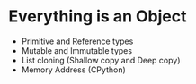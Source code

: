 # Everything is an Object

* Primitive and Reference types
* Mutable and Immutable types
* List cloning (Shallow copy and Deep copy)
* Memory Address (CPython)
